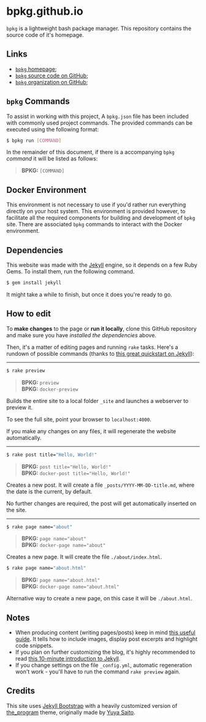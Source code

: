 # bpkg.github.io

`bpkg` is a lightweight bash package manager.
This repository contains the source code of it's homepage.

## Links

* [`bpkg` homepage][home];
* [`bpkg` source code on GitHub][hub];
* [`bpkg` organization on GitHub][org];

## `bpkg` Commands

To assist in working with this project, A `bpkg.json` file has been included with commonly used project commands.  The provided commands can be executed using the following format:

```bash
$ bpkg run [COMMAND]
```

In the remainder of this document, if there is a accompanying `bpkg` _command_ it will be listed as follows:

> **BPKG:** `[COMMAND]`

## Docker Environment

This environment is not necessary to use if you'd rather run everything directly on your host system.  This environment is provided however, to facilitate all the required components for building and development of `bpkg` site.  There are associated `bpkg` commands to interact with the Docker environment.

## Dependencies

This website was made with the [Jekyll][jekyll] engine, so it depends on a few
Ruby Gems. To install them, run the following command.

```bash
$ gem install jekyll
```

It might take a while to finish, but once it does you're ready to go.

## How to edit

To **make changes** to the page or **run it locally**, clone this GitHub
repository and make sure you have _installed the dependencies_ above.

Then, it's a matter of editing pages and running `rake` tasks.  Here's a rundown
of possible commands (thanks to [this great quickstart on Jekyll][tuto]):

---

```bash
$ rake preview
```

> **BPKG:** `preview`<br />
> **BPKG:** `docker-preview`

Builds the entire site to a local folder `_site` and launches a webserver to
preview it.

To see the full site, point your browser to `localhost:4000`.

If you make any changes on any files, it will regenerate the website
automatically.

---

```bash
$ rake post title="Hello, World!"
```

> **BPKG:** `post title="Hello, World!"`<br />
> **BPKG:** `docker-post title="Hello, World!"`

Creates a new post. It will create a file `_posts/YYYY-MM-DD-title.md`, where
the date is the current, by default.

No further changes are required, the post will get automatically inserted on the
site.

---

```bash
$ rake page name="about"
```

> **BPKG:** `page name="about"`<br />
> **BPKG:** `docker-page name="about"`

Creates a new page. It will create the file `./about/index.html`.

```bash
$ rake page name="about.html"
```

> **BPKG:** `page name="about.html"`<br />
> **BPKG:** `docker-page name="about.html"`

Alternative way to create a new page, on this case it will be `./about.html`.

## Notes

* When producing content (writing pages/posts) keep in mind
  [this useful guide][posts]. It tells how to include images, display
  post excerpts and highlight code snippets.
* If you plan on further customizing the blog, it's highly recommended to
  read [this 10-minute introduction to Jekyll][intro].
* If you change settings on the file `_config.yml`, automatic regeneration won't
  work - you'll have to run the command `rake preview` again.

## Credits

This site uses [Jekyll Bootstrap][boots] with a heavily customized version of
[the_program][theme] theme, originally made by [Yuya Saito][saito].

[home]:    https://bpkg.sh/
[hub]:     https://github.com/bpkg/bpkg
[org]:     https://github.com/bpkg
[jekyll]:  https://jekyllrb.com/
[tuto]:    http://jekyllbootstrap.com/usage/jekyll-quick-start.html
[posts]:   https://jekyllrb.com/docs/posts/
[intro]:   http://jekyllbootstrap.com/lessons/jekyll-introduction.html
[boots]:   http://jekyllbootstrap.com/
[theme]:   https://github.com/jekyllbootstrap/theme-the-program
[saito]:   https://studiomohawk.com/
